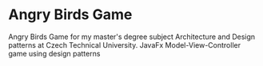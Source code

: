 # Angry Birds Game

Angry Birds Game for my master's degree subject Architecture and Design patterns at Czech Technical University. JavaFx Model-View-Controller game using design patterns
